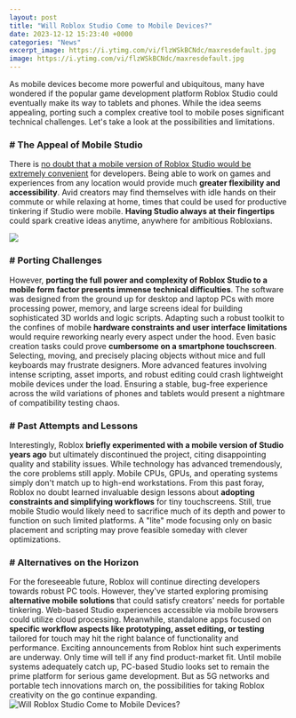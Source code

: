 ```yaml
---
layout: post
title: "Will Roblox Studio Come to Mobile Devices?"
date: 2023-12-12 15:23:40 +0000
categories: "News"
excerpt_image: https://i.ytimg.com/vi/flzWSkBCNdc/maxresdefault.jpg
image: https://i.ytimg.com/vi/flzWSkBCNdc/maxresdefault.jpg
---
```


As mobile devices become more powerful and ubiquitous, many have wondered if the popular game development platform Roblox Studio could eventually make its way to tablets and phones. While the idea seems appealing, porting such a complex creative tool to mobile poses significant technical challenges. Let's take a look at the possibilities and limitations.
### # The Appeal of Mobile Studio
There is [no doubt that a mobile version of Roblox Studio would be extremely convenient](https://store.fi.io.vn/womens-custom-proud-football-grandma-number-60-personalized-women-v-neck-t-shirt/women&) for developers. Being able to work on games and experiences from any location would provide much **greater flexibility and accessibility**. Avid creators may find themselves with idle hands on their commute or while relaxing at home, times that could be used for productive tinkering if Studio were mobile. **Having Studio always at their fingertips** could spark creative ideas anytime, anywhere for ambitious Robloxians.

![](https://i.ytimg.com/vi/amVPldzfrFQ/maxresdefault.jpg)
### # Porting Challenges 
However, **porting the full power and complexity of Roblox Studio to a mobile form factor presents immense technical difficulties**. The software was designed from the ground up for desktop and laptop PCs with more processing power, memory, and large screens ideal for building sophisticated 3D worlds and logic scripts. Adapting such a robust toolkit to the confines of mobile **hardware constraints and user interface limitations** would require reworking nearly every aspect under the hood. 
Even basic creation tasks could prove **cumbersome on a smartphone touchscreen**. Selecting, moving, and precisely placing objects without mice and full keyboards may frustrate designers. More advanced features involving intense scripting, asset imports, and robust editing could crash lightweight mobile devices under the load. Ensuring a stable, bug-free experience across the wild variations of phones and tablets would present a nightmare of compatibility testing chaos.
### # Past Attempts and Lessons
Interestingly, Roblox **briefly experimented with a mobile version of Studio years ago** but ultimately discontinued the project, citing disappointing quality and stability issues. While technology has advanced tremendously, the core problems still apply. Mobile CPUs, GPUs, and operating systems simply don't match up to high-end workstations. 
From this past foray, Roblox no doubt learned invaluable design lessons about **adopting constraints and simplifying workflows** for tiny touchscreens. Still, true mobile Studio would likely need to sacrifice much of its depth and power to function on such limited platforms. A "lite" mode focusing only on basic placement and scripting may prove feasible someday with clever optimizations.
### # Alternatives on the Horizon
For the foreseeable future, Roblox will continue directing developers towards robust PC tools. However, they've started exploring promising **alternative mobile solutions** that could satisfy creators' needs for portable tinkering. Web-based Studio experiences accessible via mobile browsers could utilize cloud processing. Meanwhile, standalone apps focused on **specific workflow aspects like prototyping, asset editing, or testing** tailored for touch may hit the right balance of functionality and performance.
Exciting announcements from Roblox hint such experiments are underway. Only time will tell if any find product-market fit. Until mobile systems adequately catch up, PC-based Studio looks set to remain the prime platform for serious game development. But as 5G networks and portable tech innovations march on, the possibilities for taking Roblox creativity on the go continue expanding.
![Will Roblox Studio Come to Mobile Devices?](https://i.ytimg.com/vi/flzWSkBCNdc/maxresdefault.jpg)